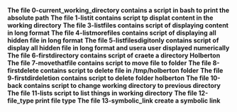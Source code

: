 **The file 0-current_working_directory contains a script in bash to print the absolute path**
**The file 1-listit contains script tp displat content in the working directory**
**The file 3-listfiles contains script of displaying content in long format**
**The file 4-listmorefiles contains script of displaying all hidden file in long format**
**The file 5-listfilesdigitonly contains script of display all hidden file in long format and usera user displayed numerically**
**The file 6-firstdirectory contains script of craete a directory Holberton**
**The file 7-movethatfile contains script to move file to folder**
**The file 8-firstdelete contains script to delete file in /tmp/holberton folder**
**The file 9-firstdirdeletion contains script to delete folder holberton**
**The file 10-back contains script to change working directory to previous directory**
**The file 11-lists script to list things in working directory**
**The file 12-file_type print file type**
**The file 13-symbolic_link create a symbolic link**